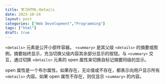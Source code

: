 ```yaml
---
title: 学习HTML-Details
date: 2023-10-24
layout: post
categories: ["Web Development","Programming"]
tags: ["html"]
draft: true
---
```


`<details>` 元素是公开小部件容器。 `<summary>` 是其父级 `<details>` 的摘要或图例。摘要始终显示，充当切换父级内容其余部分显示的按钮。与 `<summary>` 交互，通过切换 `<details>` 元素的 open 属性来切换自标记摘要同级的显示。

open 属性是一个布尔属性。如果存在，无论值或不存在，都表示向用户显示所有 `<details>` 内容。如果 open 属性不存在，则仅显示 `<summary>` 的内容。
